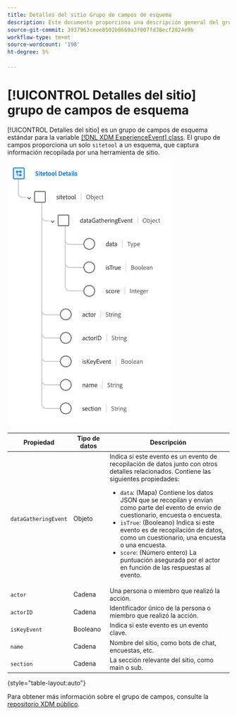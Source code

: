 ```yaml
---
title: Detalles del sitio Grupo de campos de esquema
description: Este documento proporciona una descripción general del grupo de campos de esquema Detalles del sitio .
source-git-commit: 3937963ceee8502b0669a3f007fd38ecf2824e9b
workflow-type: tm+mt
source-wordcount: '198'
ht-degree: 5%

---
```


# [!UICONTROL Detalles del sitio] grupo de campos de esquema

[!UICONTROL Detalles del sitio] es un grupo de campos de esquema estándar para la variable [[!DNL XDM ExperienceEvent] class](../../classes/experienceevent.md). El grupo de campos proporciona un solo `sitetool` a un esquema, que captura información recopilada por una herramienta de sitio.

![Estructura del grupo de campo](../../images/field-groups/sitetool-details.png)

| Propiedad | Tipo de datos | Descripción |
| --- | --- | --- |
| `dataGatheringEvent` | Objeto | Indica si este evento es un evento de recopilación de datos junto con otros detalles relacionados. Contiene las siguientes propiedades:<ul><li>`data`: (Mapa) Contiene los datos JSON que se recopilan y envían como parte del evento de envío de cuestionario, encuesta o encuesta.</li><li>`isTrue`: (Booleano) Indica si este evento es de recopilación de datos, como un cuestionario, una encuesta o una encuesta.</li><li>`score`: (Número entero) La puntuación asegurada por el actor en función de las respuestas al evento.</li></ul> |
| `actor` | Cadena | Una persona o miembro que realizó la acción. |
| `actorID` | Cadena | Identificador único de la persona o miembro que realizó la acción. |
| `isKeyEvent` | Booleano | Indica si este evento es un evento clave. |
| `name` | Cadena | Nombre del sitio, como bots de chat, encuestas, etc. |
| `section` | Cadena | La sección relevante del sitio, como main o sub. |

{style=&quot;table-layout:auto&quot;}

Para obtener más información sobre el grupo de campos, consulte la [repositorio XDM público](https://github.com/adobe/xdm/blob/master/components/fieldgroups/experience-event/industry-verticals/experienceevent-healthcare-sitetool.schema.json).
